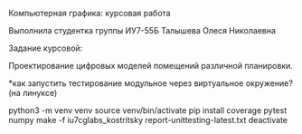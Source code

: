 Компьютерная графика: курсовая работа


Выполнила студентка группы ИУ7-55Б Талышева Олеся Николаевна


Задание курсовой:

Проектирование цифровых моделей помещений различной планировки.


*как запустить тестирование модульное через виртуальное окружение? (на линуксе)

python3 -m venv venv
source venv/bin/activate
pip install coverage pytest numpy
make -f iu7cglabs_kostritsky report-unittesting-latest.txt
deactivate
